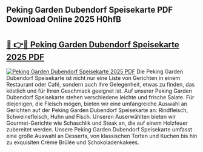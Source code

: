 ## Peking Garden Dubendorf Speisekarte PDF Download Online 2025 H0hfB

# <h2><a href="http://gcdad4.nevu.top/?p=Peking+Garden+Dubendorf+Speisekarte">🔗 👉🔴 Peking Garden Dubendorf Speisekarte 2025 PDF</a></h2>

[![Peking Garden Dubendorf Speisekarte 2025 PDF](https://i.imgur.com/dBaPXMq.png)](http://gcdad4.nevu.top/?p=Peking+Garden+Dubendorf+Speisekarte)
Die Peking Garden Dubendorf Speisekarte ist nicht nur eine Liste von Gerichten in einem Restaurant oder Café, sondern auch Ihre Gelegenheit, etwas zu finden, das köstlich und für Ihren Geschmack geeignet ist. Auf unserer Peking Garden Dubendorf Speisekarte stehen verschiedene leichte und frische Salate. Für diejenigen, die Fleisch mögen, bieten wir eine umfangreiche Auswahl an Gerichten auf der Peking Garden Dubendorf Speisekarte an: Rindfleisch, Schweinefleisch, Huhn und Fisch. Unseren Auserwählten bieten wir Gourmet-Gerichte wie Schaschlik und Steak an, die auf einem Holzfeuer zubereitet werden. Unsere Peking Garden Dubendorf Speisekarte umfasst eine große Auswahl an Desserts, von klassischen Torten und Kuchen bis hin zu exquisiten Crème Brûlée und Schokoladenkakees.
